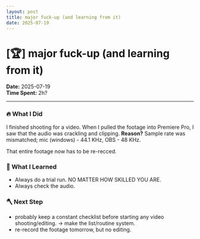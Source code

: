 ```yaml
---
layout: post
title: major fuck-up (and learning from it)
date: 2025-07-19
---
```

# [🏆] major fuck-up (and learning from it)

**Date:** 2025-07-19  
**Time Spent:** 2h?

---

### 🔥 What I Did
I finished shooting for a video. When I pulled the footage into Premiere Pro, I saw that the audio was crackling and clipping.
**Reason?** Sample rate was mismatched; mic (windows) - 44.1 KHz, OBS - 48 KHz.

That entire footage now has to be re-recced.

### 🧠 What I Learned
- Always do a trial run. NO MATTER HOW SKILLED YOU ARE.
- Always check the audio. 

### 🪓 Next Step
- probably keep a constant checklist before starting any video shooting/editing. -> make the list/routine system.
- re-record the footage tomorrow, but no editing.
